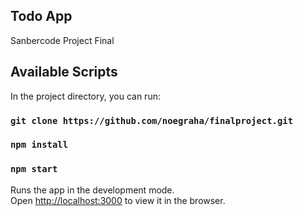 ## Todo App

Sanbercode Project Final

## Available Scripts

In the project directory, you can run:

### `git clone https://github.com/noegraha/finalproject.git `

### `npm install`

### `npm start`

Runs the app in the development mode.<br />
Open [http://localhost:3000](http://localhost:3000) to view it in the browser.


